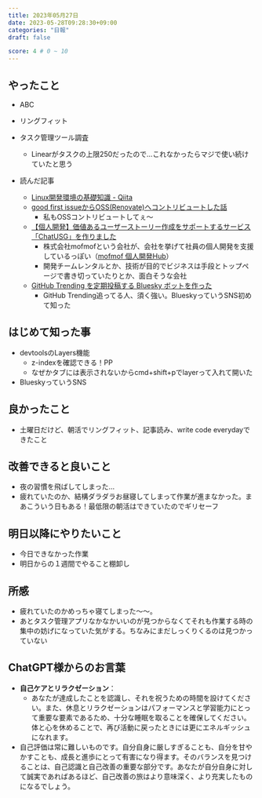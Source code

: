```yaml
---
title: 2023年05月27日
date: 2023-05-28T09:28:30+09:00
categories: "日報"
draft: false

score: 4 # 0 ~ 10
---
```


## やったこと

- ABC
- リングフィット
- タスク管理ツール調査
	- Linearがタスクの上限250だったので…これなかったらマジで使い続けていたと思う

- 読んだ記事

	- [Linux開発環境の基礎知識 - Qiita](https://qiita.com/0xfffffff7/items/028ff8c920a6a8c67dc5)
	- [good first issueからOSS(Renovate)へコントリビュートした話](https://zenn.dev/ryo_manba/articles/a4c8609f658fa2)
		- 私もOSSコントリビュートしてぇ〜
	- [【個人開発】価値あるユーザーストーリー作成をサポートするサービス「ChatUSG」を作りました](https://zenn.dev/yubachiri/articles/b920a4cbe6afd1)
		- 株式会社mofmofという会社が、会社を挙げて社員の個人開発を支援しているっぽい（[mofmof 個人開発Hub](https://indie-dev.mof-mof.co.jp/)）
		- 開発チームレンタルとか、技術が目的でビジネスは手段とトップページで書き切っていたりとか、面白そうな会社
	- [GitHub Trending を定期投稿する Bluesky ボットを作った](https://zenn.dev/ryo_kawamata/articles/ad4b88908f610b)
		- GitHub Trending追ってる人、須く強い。BlueskyっていうSNS初めて知った

  

## はじめて知った事

- devtoolsのLayers機能
	- z-indexを確認できる！PP
	- なぜかタブには表示されないからcmd+shift+pでlayerって入れて開いた
- BlueskyっていうSNS

  

## 良かったこと

- 土曜日だけど、朝活でリングフィット、記事読み、write code everydayできたこと

  

## 改善できると良いこと

- 夜の習慣を飛ばしてしまった…
- 疲れていたのか、結構ダラダラお昼寝してしまって作業が進まなかった。まあこういう日もある！最低限の朝活はできていたのでギリセーフ

  

## 明日以降にやりたいこと

- 今日できなかった作業
- 明日からの１週間でやること棚卸し

  

## 所感
- 疲れていたのかめっちゃ寝てしまった〜〜。
- あとタスク管理アプリなかなかいいのが見つからなくてそれも作業する時の集中の妨げになっていた気がする。ちなみにまだしっくりくるのは見つかっていない


## ChatGPT様からのお言葉
- **自己ケアとリラクゼーション**：
	- あなたが達成したことを認識し、それを祝うための時間を設けてください。また、休息とリラクゼーションはパフォーマンスと学習能力にとって重要な要素であるため、十分な睡眠を取ることを確保してください。体と心を休めることで、再び活動に戻ったときには更にエネルギッシュになれます。
- 自己評価は常に難しいものです。自分自身に厳しすぎることも、自分を甘やかすことも、成長と進歩にとって有害になり得ます。そのバランスを見つけることは、自己認識と自己改善の重要な部分です。あなたが自分自身に対して誠実であればあるほど、自己改善の旅はより意味深く、より充実したものになるでしょう。